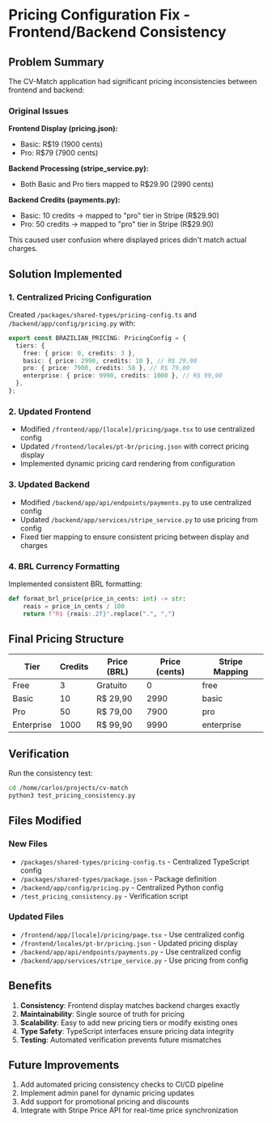# Pricing Configuration Fix - Frontend/Backend Consistency

## Problem Summary

The CV-Match application had significant pricing inconsistencies between frontend and backend:

### Original Issues

**Frontend Display (pricing.json):**

- Basic: R$19 (1900 cents)
- Pro: R$79 (7900 cents)

**Backend Processing (stripe_service.py):**

- Both Basic and Pro tiers mapped to R$29.90 (2990 cents)

**Backend Credits (payments.py):**

- Basic: 10 credits → mapped to "pro" tier in Stripe (R$29.90)
- Pro: 50 credits → mapped to "pro" tier in Stripe (R$29.90)

This caused user confusion where displayed prices didn't match actual charges.

## Solution Implemented

### 1. Centralized Pricing Configuration

Created `/packages/shared-types/pricing-config.ts` and `/backend/app/config/pricing.py` with:

```typescript
export const BRAZILIAN_PRICING: PricingConfig = {
  tiers: {
    free: { price: 0, credits: 3 },
    basic: { price: 2990, credits: 10 }, // R$ 29,90
    pro: { price: 7900, credits: 50 }, // R$ 79,00
    enterprise: { price: 9990, credits: 1000 }, // R$ 99,90
  },
};
```

### 2. Updated Frontend

- Modified `/frontend/app/[locale]/pricing/page.tsx` to use centralized config
- Updated `/frontend/locales/pt-br/pricing.json` with correct pricing display
- Implemented dynamic pricing card rendering from configuration

### 3. Updated Backend

- Modified `/backend/app/api/endpoints/payments.py` to use centralized config
- Updated `/backend/app/services/stripe_service.py` to use pricing from config
- Fixed tier mapping to ensure consistent pricing between display and charges

### 4. BRL Currency Formatting

Implemented consistent BRL formatting:

```python
def format_brl_price(price_in_cents: int) -> str:
    reais = price_in_cents / 100
    return f"R$ {reais:.2f}".replace(".", ",")
```

## Final Pricing Structure

| Tier       | Credits | Price (BRL) | Price (cents) | Stripe Mapping |
| ---------- | ------- | ----------- | ------------- | -------------- |
| Free       | 3       | Gratuito    | 0             | free           |
| Basic      | 10      | R$ 29,90    | 2990          | basic          |
| Pro        | 50      | R$ 79,00    | 7900          | pro            |
| Enterprise | 1000    | R$ 99,90    | 9990          | enterprise     |

## Verification

Run the consistency test:

```bash
cd /home/carlos/projects/cv-match
python3 test_pricing_consistency.py
```

## Files Modified

### New Files

- `/packages/shared-types/pricing-config.ts` - Centralized TypeScript config
- `/packages/shared-types/package.json` - Package definition
- `/backend/app/config/pricing.py` - Centralized Python config
- `/test_pricing_consistency.py` - Verification script

### Updated Files

- `/frontend/app/[locale]/pricing/page.tsx` - Use centralized config
- `/frontend/locales/pt-br/pricing.json` - Updated pricing display
- `/backend/app/api/endpoints/payments.py` - Use centralized config
- `/backend/app/services/stripe_service.py` - Use pricing from config

## Benefits

1. **Consistency**: Frontend display matches backend charges exactly
2. **Maintainability**: Single source of truth for pricing
3. **Scalability**: Easy to add new pricing tiers or modify existing ones
4. **Type Safety**: TypeScript interfaces ensure pricing data integrity
5. **Testing**: Automated verification prevents future mismatches

## Future Improvements

1. Add automated pricing consistency checks to CI/CD pipeline
2. Implement admin panel for dynamic pricing updates
3. Add support for promotional pricing and discounts
4. Integrate with Stripe Price API for real-time price synchronization
